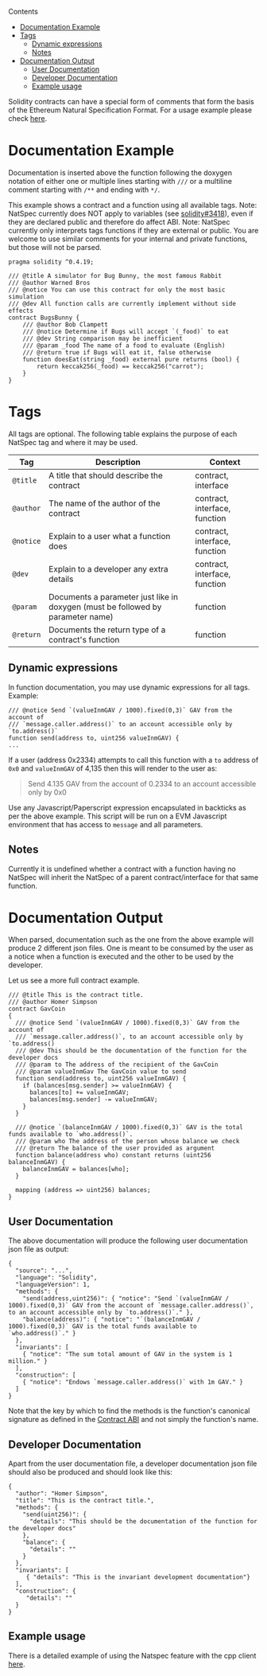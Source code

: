 <!-- START doctoc generated TOC please keep comment here to allow auto update -->
<!-- DON'T EDIT THIS SECTION, INSTEAD RE-RUN doctoc TO UPDATE -->
Contents

- [Documentation Example](#documentation-example)
- [Tags](#tags)
  - [Dynamic expressions](#dynamic-expressions)
  - [Notes](#notes)
- [Documentation Output](#documentation-output)
  - [User Documentation](#user-documentation)
  - [Developer Documentation](#developer-documentation)
  - [Example usage](#example-usage)

<!-- END doctoc generated TOC please keep comment here to allow auto update -->

Solidity contracts can have a special form of comments that form the basis of the Ethereum Natural Specification Format. For a usage example please check [here](https://github.com/ethereum/wiki/wiki/Natspec-Example/).

# Documentation Example

Documentation is inserted above the function following the doxygen notation of either one or multiple lines starting with `///` or a multiline comment starting with `/**` and ending with `*/`.

This example shows a contract and a function using all available tags. Note: NatSpec currently does NOT apply to variables (see [solidity#3418](https://github.com/ethereum/solidity/issues/3418)), even if they are declared public and therefore do affect ABI. Note: NatSpec currently only interprets tags functions if they are external or public. You are welcome to use similar comments for your internal and private functions, but those will not be parsed.

```solidity
pragma solidity ^0.4.19;

/// @title A simulator for Bug Bunny, the most famous Rabbit
/// @author Warned Bros
/// @notice You can use this contract for only the most basic simulation
/// @dev All function calls are currently implement without side effects
contract BugsBunny {
    /// @author Bob Clampett
    /// @notice Determine if Bugs will accept `(_food)` to eat
    /// @dev String comparison may be inefficient
    /// @param _food The name of a food to evaluate (English)
    /// @return true if Bugs will eat it, false otherwise
    function doesEat(string _food) external pure returns (bool) {
        return keccak256(_food) == keccak256("carrot");
    }
}
```

# Tags

All tags are optional. The following table explains the purpose of each NatSpec tag and where it may be used.

| Tag       | Description                              | Context                       |
| --------- | ---------------------------------------- | ----------------------------- |
| `@title`  | A title that should describe the contract | contract, interface           |
| `@author` | The name of the author of the contract   | contract, interface, function |
| `@notice` | Explain to a user what a function does   | contract, interface, function |
| `@dev`    | Explain to a developer any extra details | contract, interface, function |
| `@param`  | Documents a parameter just like in doxygen (must be followed by parameter name) | function                      |
| `@return` | Documents the return type of a contract's function | function                      |

## Dynamic expressions

In function documentation, you may use dynamic expressions for all tags. Example:

    /// @notice Send `(valueInmGAV / 1000).fixed(0,3)` GAV from the account of 
    /// `message.caller.address()` to an account accessible only by `to.address()`
    function send(address to, uint256 valueInmGAV) {
    ...

If a user (address 0x2334) attempts to call this function with a `to` address of `0x0` and `valueInmGAV` of 4,135 then this will render to the user as:

 > Send 4.135 GAV from the account of 0.2334 to an account accessible only by 0x0

Use any Javascript/Paperscript expression encapsulated in backticks as per the above example. This script will be run on a EVM Javascript environment that has access to `message` and all parameters.

## Notes

Currently it is undefined whether a contract with a function having no NatSpec will inherit the NatSpec of a parent contract/interface for that same function.

# Documentation Output

When parsed, documentation such as the one from the above example will produce 2 different json files. One is meant to be consumed by the user as a notice when a function is executed and the other to be used by the developer.

Let us see a more full contract example.

```
/// @title This is the contract title.
/// @author Homer Simpson
contract GavCoin
{
  /// @notice Send `(valueInmGAV / 1000).fixed(0,3)` GAV from the account of 
  /// `message.caller.address()`, to an account accessible only by `to.address()
  /// @dev This should be the documentation of the function for the developer docs
  /// @param to The address of the recipient of the GavCoin
  /// @param valueInmGav The GavCoin value to send
  function send(address to, uint256 valueInmGAV) {
    if (balances[msg.sender] >= valueInmGAV) {
      balances[to] += valueInmGAV;
      balances[msg.sender] -= valueInmGAV;
    }
  }

  /// @notice `(balanceInmGAV / 1000).fixed(0,3)` GAV is the total funds available to `who.address()`.
  /// @param who The address of the person whose balance we check
  /// @return The balance of the user provided as argument
  function balance(address who) constant returns (uint256 balanceInmGAV) {
    balanceInmGAV = balances[who];
  }

  mapping (address => uint256) balances;
}
```

## User Documentation

The above documentation will produce the following user documentation json file as output:

```
{
  "source": "...",
  "language": "Solidity",
  "languageVersion": 1,
  "methods": {
    "send(address,uint256)": { "notice": "Send `(valueInmGAV / 1000).fixed(0,3)` GAV from the account of `message.caller.address()`, to an account accessible only by `to.address()`." },
    "balance(address)": { "notice": "`(balanceInmGAV / 1000).fixed(0,3)` GAV is the total funds available to `who.address()`." }
  },
  "invariants": [
    { "notice": "The sum total amount of GAV in the system is 1 million." }
  ],
  "construction": [
    { "notice": "Endows `message.caller.address()` with 1m GAV." }
  ]
}
```

Note that the key by which to find the methods is the function's canonical signature as defined in the [Contract ABI](https://github.com/ethereum/wiki/wiki/Ethereum-Contract-ABI#signature) and not simply the function's name.

## Developer Documentation

Apart from the user documentation file, a developer documentation json file should also be produced and should look like this:

```
{
  "author": "Homer Simpson",
  "title": "This is the contract title.",
  "methods": {
    "send(uint256)": {
      "details": "This should be the documentation of the function for the developer docs"
    },
    "balance": {
      "details": ""
    }
  },
  "invariants": [
     { "details": "This is the invariant development documentation"}
  ],
  "construction": {
     "details": ""
  }
}
```

## Example usage

There is a detailed example of using the Natspec feature with the cpp client [here](https://github.com/ethereum/wiki/wiki/Natspec-Example/).